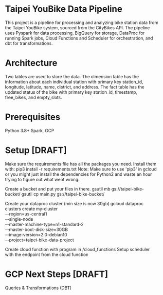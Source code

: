 # Taipei YouBike Data Pipeline

This project is a pipeline for processing and analyzing bike station data from the Taipei YouBike system, sourced from the CityBikes API.
The pipeline uses Pyspark for data processing, BigQuery for storage, DataProc for running Spark jobs, Cloud Functions and Scheduler for orchestration, and dbt for transformations.

# Architecture
Two tables are used to store the data.
The dimension table has the information about each individual station with primary key station_id, longitude, latitude, name, district, and address.
The fact table has the updated status of the bike with primary key station_id, timestamp, free_bikes, and empty_slots.

# Prerequisites

Python 3.8+
Spark, GCP

# Setup [DRAFT]
Make sure the requirements file has all the packages you need. Install them with:
pip3 install -r requirements.txt
Note: Make sure to use 'pip3' in gcloud or you might just install the dependencies for Python2 and waste an hour trying to figure out what went wrong.

Create a bucket and put your files in there.
gsutil mb gs://taipei-bike-bucket/
gsutil cp main.py gs://taipei-bike-bucket/

Create your dataproc cluster (min size is now 30gb)
gcloud dataproc clusters create my-cluster \
    --region=us-central1 \
    --single-node \
    --master-machine-type=n1-standard-2 \
    --master-boot-disk-size=30GB \
    --image-version=2.0-debian10 \
    --project=taipei-bike-data-project

Create cloud function with program in /cloud_functions
Setup scheduler with the endpoint from the cloud function


# GCP Next Steps [DRAFT]
Queries & Transformations (DBT)
